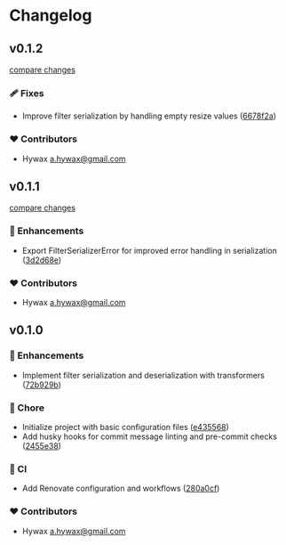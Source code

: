 # Changelog


## v0.1.2

[compare changes](https://github.com/uplora/serializer/compare/v0.1.1...v0.1.2)

### 🩹 Fixes

- Improve filter serialization by handling empty resize values ([6678f2a](https://github.com/uplora/serializer/commit/6678f2a))

### ❤️ Contributors

- Hywax <a.hywax@gmail.com>

## v0.1.1

[compare changes](https://github.com/uplora/serializer/compare/v0.1.0...v0.1.1)

### 🚀 Enhancements

- Export FilterSerializerError for improved error handling in serialization ([3d2d68e](https://github.com/uplora/serializer/commit/3d2d68e))

### ❤️ Contributors

- Hywax <a.hywax@gmail.com>

## v0.1.0


### 🚀 Enhancements

- Implement filter serialization and deserialization with transformers ([72b929b](https://github.com/uplora/serializer/commit/72b929b))

### 🏡 Chore

- Initialize project with basic configuration files ([e435568](https://github.com/uplora/serializer/commit/e435568))
- Add husky hooks for commit message linting and pre-commit checks ([2455e38](https://github.com/uplora/serializer/commit/2455e38))

### 🤖 CI

- Add Renovate configuration and workflows ([280a0cf](https://github.com/uplora/serializer/commit/280a0cf))

### ❤️ Contributors

- Hywax <a.hywax@gmail.com>

